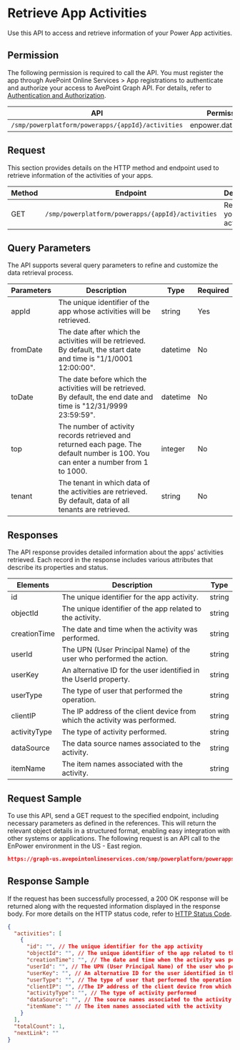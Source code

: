 # Retrieve App Activities

Use this API to access and retrieve information of your Power App activities.

## Permission

The following permission is required to call the API.
You must register the app through AvePoint Online Services > App registrations to authenticate and authorize your access to AvePoint Graph API.
For details, refer to [Authentication and Authorization](https://learn.avepoint.com/docs/Use-AvePoint-Graph-API.html#authentication-and-authorization).

| API   | Permission |
|-------------------|---------------|
|`/smp/powerplatform/powerapps/{appId}/activities` | enpower.data.read.all | 

## Request

This section provides details on the HTTP method and endpoint used to retrieve information of the activities of your apps.

| Method | Endpoint | Description | 
|--- | --- | --- |
| GET | `/smp/powerplatform/powerapps/{appId}/activities` | Retrieves your apps' activities | 

## Query Parameters

The API supports several query parameters to refine and customize the data retrieval process.

| Parameters | Description | Type | Required |
|--- | --- | --- | --- |
|appId | The unique identifier of the app whose activities will be retrieved. | string | Yes |
|fromDate | The date after which the activities will be retrieved. By default, the start date and time is "1/1/0001 12:00:00". | datetime | No |
|toDate | The date before which the activities will be retrieved. By default, the end date and time is "12/31/9999 23:59:59". | datetime | No |
| top | The number of activity records retrieved and returned each page. The default number is 100. You can enter a number from 1 to 1000. | integer | No |
| tenant | The tenant in which data of the activities are retrieved. By default, data of all tenants are retrieved. | string | No |

## Responses

The API response provides detailed information about the apps' activities retrieved. Each record in the response includes various attributes that describe its properties and status.

| Elements      | Description                                                  | Type   |
|---------------|--------------------------------------------------------------|--------|
| id            | The unique identifier for the app activity.                 | string |
| objectId      | The unique identifier of the app related to the activity.   | string |
| creationTime  | The date and time when the activity was performed.          | string |
| userId        | The UPN (User Principal Name) of the user who performed the action. | string |
| userKey       | An alternative ID for the user identified in the UserId property. | string |
| userType      | The type of user that performed the operation.              | string |
| clientIP      | The IP address of the client device from which the activity was performed. | string |
| activityType  | The type of activity performed.                              | string |
| dataSource    | The data source names associated to the activity.           | string |
| itemName      | The item names associated with the activity.                | string |

## Request Sample

To use this API, send a GET request to the specified endpoint, including necessary parameters as defined in the references. This will return the relevant object details in a structured format, enabling easy integration with other systems or applications. The following request is an API call to the EnPower environment in the US - East region.

```json
https://graph-us.avepointonlineservices.com/smp/powerplatform/powerapps/8A40E648-FD97-4FBA-9B47-66AD1A8BE89A/activities
```
## Response Sample

If the request has been successfully processed, a 200 OK response will be returned along with the requested information displayed in the response body. For more details on the HTTP status code, refer to [HTTP Status Code](https://learn.avepoint.com/docs/Use-AvePoint-Graph-API.html#http-status-code).

```json
{
  "activities": [
    {
      "id": "", // The unique identifier for the app activity
      "objectId": "", // The unique identifier of the app related to the activity
      "creationTime": "", // The date and time when the activity was performed
      "userId": "", // The UPN (User Principal Name) of the user who performed the action
      "userKey": "", // An alternative ID for the user identified in the UserId property
      "userType": "", // The type of user that performed the operation
      "clientIP": "", //The IP address of the client device from which the activity was performed
      "activityType": "", // The type of activity performed
      "dataSource": "", // The source names associated to the activity
      "itemName": "" // The item names associated with the activity
    }
  ],
  "totalCount": 1,
  "nextLink": ""
}

